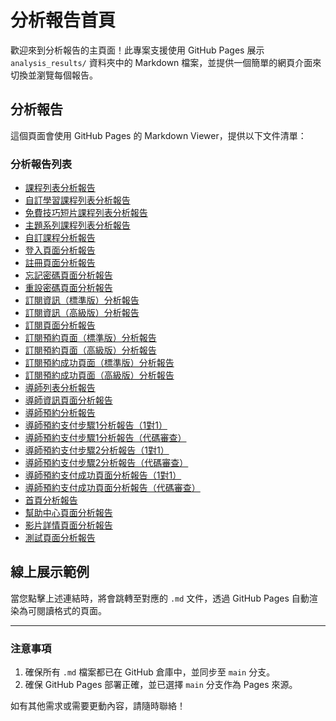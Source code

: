 # 分析報告首頁

歡迎來到分析報告的主頁面！此專案支援使用 GitHub Pages 展示 `analysis_results/` 資料夾中的 Markdown 檔案，並提供一個簡單的網頁介面來切換並瀏覽每個報告。

## 分析報告

這個頁面會使用 GitHub Pages 的 Markdown Viewer，提供以下文件清單：

### 分析報告列表

- [課程列表分析報告](./analysis_results/course-list_analysis.md)
- [自訂學習課程列表分析報告](./analysis_results/course-list_customLearning_analysis.md)
- [免費技巧短片課程列表分析報告](./analysis_results/course-list_freeTipShorts_analysis.md)
- [主題系列課程列表分析報告](./analysis_results/course-list_topicSeries_analysis.md)
- [自訂課程分析報告](./analysis_results/custom-course_analysis.md)
- [登入頁面分析報告](./analysis_results/login_analysis.md)
- [註冊頁面分析報告](./analysis_results/sign-up_analysis.md)
- [忘記密碼頁面分析報告](./analysis_results/forgot-password_analysis.md)
- [重設密碼頁面分析報告](./analysis_results/reset-password_analysis.md)
- [訂閱資訊（標準版）分析報告](./analysis_results/subscription-info-normal_analysis.md)
- [訂閱資訊（高級版）分析報告](./analysis_results/subscription-info-premium_analysis.md)
- [訂閱頁面分析報告](./analysis_results/subscription_analysis.md)
- [訂閱預約頁面（標準版）分析報告](./analysis_results/subscription-booking-normal_analysis.md)
- [訂閱預約頁面（高級版）分析報告](./analysis_results/subscription-booking-premium_analysis.md)
- [訂閱預約成功頁面（標準版）分析報告](./analysis_results/subscription-booking-success-normal_analysis.md)
- [訂閱預約成功頁面（高級版）分析報告](./analysis_results/subscription-booking-success-premium_analysis.md)
- [導師列表分析報告](./analysis_results/tutor-list_analysis.md)
- [導師資訊頁面分析報告](./analysis_results/tutor-info_analysis.md)
- [導師預約分析報告](./analysis_results/tutor-booking_analysis.md)
- [導師預約支付步驟1分析報告（1對1）](./analysis_results/tutor-booking-payment-step1-1on1_analysis.md)
- [導師預約支付步驟1分析報告（代碼審查）](./analysis_results/tutor-booking-payment-step1-code-review_analysis.md)
- [導師預約支付步驟2分析報告（1對1）](./analysis_results/tutor-booking-payment-step2-1on1_analysis.md)
- [導師預約支付步驟2分析報告（代碼審查）](./analysis_results/tutor-booking-payment-step2-code-review_analysis.md)
- [導師預約支付成功頁面分析報告（1對1）](./analysis_results/tutor-booking-payment-success-1on1_analysis.md)
- [導師預約支付成功頁面分析報告（代碼審查）](./analysis_results/tutor-booking-payment-success-code-review_analysis.md)
- [首頁分析報告](./analysis_results/index_analysis.md)
- [幫助中心頁面分析報告](./analysis_results/help-center_analysis.md)
- [影片詳情頁面分析報告](./analysis_results/video-details_analysis.md)
- [測試頁面分析報告](./analysis_results/test_analysis.md)

## 線上展示範例
當您點擊上述連結時，將會跳轉至對應的 `.md` 文件，透過 GitHub Pages 自動渲染為可閱讀格式的頁面。

---
### 注意事項
1. 確保所有 `.md` 檔案都已在 GitHub 倉庫中，並同步至 `main` 分支。
2. 確保 GitHub Pages 部署正確，並已選擇 `main` 分支作為 Pages 來源。

如有其他需求或需要更動內容，請隨時聯絡！
